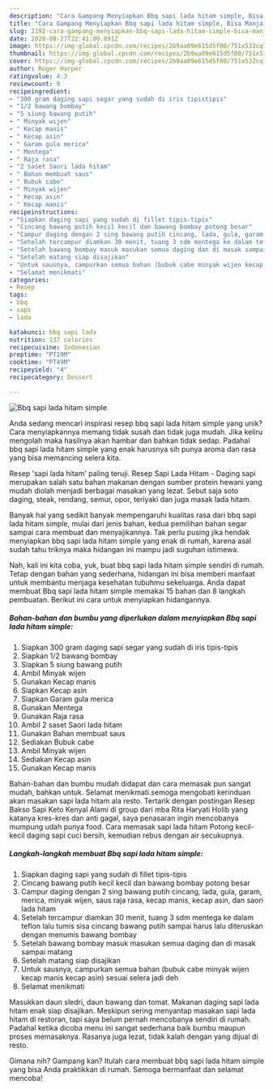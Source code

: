 ```yaml
---
description: "Cara Gampang Menyiapkan Bbq sapi lada hitam simple, Bisa Manjain Lidah"
title: "Cara Gampang Menyiapkan Bbq sapi lada hitam simple, Bisa Manjain Lidah"
slug: 2192-cara-gampang-menyiapkan-bbq-sapi-lada-hitam-simple-bisa-manjain-lidah
date: 2020-08-27T22:41:00.891Z
image: https://img-global.cpcdn.com/recipes/2b9aa09e615d5f00/751x532cq70/bbq-sapi-lada-hitam-simple-foto-resep-utama.jpg
thumbnail: https://img-global.cpcdn.com/recipes/2b9aa09e615d5f00/751x532cq70/bbq-sapi-lada-hitam-simple-foto-resep-utama.jpg
cover: https://img-global.cpcdn.com/recipes/2b9aa09e615d5f00/751x532cq70/bbq-sapi-lada-hitam-simple-foto-resep-utama.jpg
author: Roger Harper
ratingvalue: 4.3
reviewcount: 9
recipeingredient:
- "300 gram daging sapi segar yang sudah di iris tipistipis"
- "1/2 bawang bombay"
- "5 siung bawang putih"
- " Minyak wijen"
- " Kecap manis"
- " Kecap asin"
- " Garam gula merica"
- " Mentega"
- " Raja rasa"
- "2 saset Saori lada hitam"
- " Bahan membuat saus"
- " Bubuk cabe"
- " Minyak wijen"
- " Kecap asin"
- " Kecap manis"
recipeinstructions:
- "Siapkan daging sapi yang sudah di fillet tipis-tipis"
- "Cincang bawang putih kecil kecil dan bawang bombay potong besar"
- "Campur daging dengan 2 sing bawang putih cincang, lada, gula, garam, merica, minyak wijen, saus raja rasa, kecap manis, kecap asin, dan saori lada hitam"
- "Setelah tercampur diamkan 30 menit, tuang 3 sdm mentega ke dalam teflon lalu tumis sisa cincang bawang putih sampai harus lalu diteruskan dengan menumis bawang bombay"
- "Setelah bawang bombay masuk masukan semua daging dan di masak sampai matang"
- "Setelah matang siap disajikan"
- "Untuk sausnya, campurkan semua bahan (bubuk cabe minyak wijen kecap manis kecap asin) sesuai selera jadi deh"
- "Selamat menikmati"
categories:
- Resep
tags:
- bbq
- sapi
- lada

katakunci: bbq sapi lada 
nutrition: 137 calories
recipecuisine: Indonesian
preptime: "PT19M"
cooktime: "PT49M"
recipeyield: "4"
recipecategory: Dessert

---
```



![Bbq sapi lada hitam simple](https://img-global.cpcdn.com/recipes/2b9aa09e615d5f00/751x532cq70/bbq-sapi-lada-hitam-simple-foto-resep-utama.jpg)

Anda sedang mencari inspirasi resep bbq sapi lada hitam simple yang unik? Cara menyiapkannya memang tidak susah dan tidak juga mudah. Jika keliru mengolah maka hasilnya akan hambar dan bahkan tidak sedap. Padahal bbq sapi lada hitam simple yang enak harusnya sih punya aroma dan rasa yang bisa memancing selera kita.

Resep &#39;sapi lada hitam&#39; paling teruji. Resep Sapi Lada Hitam - Daging sapi merupakan salah satu bahan makanan dengan sumber protein hewani yang mudah diolah menjadi berbagai masakan yang lezat. Sebut saja soto daging, steak, rendang, semur, opor, teriyaki dan juga masak lada hitam.

Banyak hal yang sedikit banyak mempengaruhi kualitas rasa dari bbq sapi lada hitam simple, mulai dari jenis bahan, kedua pemilihan bahan segar sampai cara membuat dan menyajikannya. Tak perlu pusing jika hendak menyiapkan bbq sapi lada hitam simple yang enak di rumah, karena asal sudah tahu triknya maka hidangan ini mampu jadi suguhan istimewa.


Nah, kali ini kita coba, yuk, buat bbq sapi lada hitam simple sendiri di rumah. Tetap dengan bahan yang sederhana, hidangan ini bisa memberi manfaat untuk membantu menjaga kesehatan tubuhmu sekeluarga. Anda dapat membuat Bbq sapi lada hitam simple memakai 15 bahan dan 8 langkah pembuatan. Berikut ini cara untuk menyiapkan hidangannya.

<!--inarticleads1-->

##### Bahan-bahan dan bumbu yang diperlukan dalam menyiapkan Bbq sapi lada hitam simple:

1. Siapkan 300 gram daging sapi segar yang sudah di iris tipis-tipis
1. Siapkan 1/2 bawang bombay
1. Siapkan 5 siung bawang putih
1. Ambil  Minyak wijen
1. Gunakan  Kecap manis
1. Siapkan  Kecap asin
1. Siapkan  Garam gula merica
1. Gunakan  Mentega
1. Gunakan  Raja rasa
1. Ambil 2 saset Saori lada hitam
1. Gunakan  Bahan membuat saus
1. Sediakan  Bubuk cabe
1. Ambil  Minyak wijen
1. Sediakan  Kecap asin
1. Gunakan  Kecap manis


Bahan-bahan dan bumbu mudah didapat dan cara memasak pun sangat mudah, bahkan untuk. Selamat menikmati.semoga mengobati kerinduan akan masakan sapi lada hitam ala resto. Tertarik dengan postingan Resep Bakso Sapi Keto Kenyal Alami di group dari mba Rita Haryati Holib yang katanya kres-kres dan anti gagal, saya penasaran ingin mencobanya mumpung udah punya food. Cara memasak sapi lada hitam Potong kecil-kecil daging sapi cuci bersih, kemudian rebus dengan air secukupnya. 

<!--inarticleads2-->

##### Langkah-langkah membuat Bbq sapi lada hitam simple:

1. Siapkan daging sapi yang sudah di fillet tipis-tipis
1. Cincang bawang putih kecil kecil dan bawang bombay potong besar
1. Campur daging dengan 2 sing bawang putih cincang, lada, gula, garam, merica, minyak wijen, saus raja rasa, kecap manis, kecap asin, dan saori lada hitam
1. Setelah tercampur diamkan 30 menit, tuang 3 sdm mentega ke dalam teflon lalu tumis sisa cincang bawang putih sampai harus lalu diteruskan dengan menumis bawang bombay
1. Setelah bawang bombay masuk masukan semua daging dan di masak sampai matang
1. Setelah matang siap disajikan
1. Untuk sausnya, campurkan semua bahan (bubuk cabe minyak wijen kecap manis kecap asin) sesuai selera jadi deh
1. Selamat menikmati


Masukkan daun sledri, daun bawang dan tomat. Makanan daging sapi lada hitam enak siap disajikan. Meskipun sering menyantap masakan sapi lada hitam di restoran, tapi saya belum pernah mencobanya sendiri di rumah. Padahal ketika dicoba menu ini sangat sederhana baik bumbu maupun proses memasaknya. Rasanya juga lezat, tidak kalah dengan yang dijual di resto. 

Gimana nih? Gampang kan? Itulah cara membuat bbq sapi lada hitam simple yang bisa Anda praktikkan di rumah. Semoga bermanfaat dan selamat mencoba!
